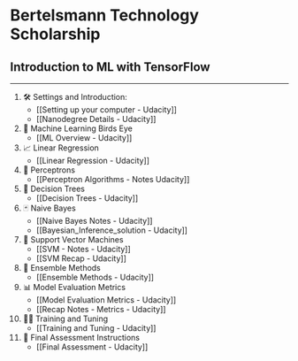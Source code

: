# Bertelsmann Technology Scholarship

## Introduction to ML with TensorFlow

***

1. 🛠 Settings and Introduction:
	- [[Setting up your computer - Udacity]]
	- [[Nanodegree Details - Udacity]]
2. 🤖 Machine Learning Birds Eye
	- [[ML Overview - Udacity]]
3. 📈 Linear Regression
	- [[Linear Regression - Udacity]]
4. 🧠 Perceptrons
	- [[Perceptron Algorithms - Notes Udacity]]
5. 🌳 Decision Trees
	- [[Decision Trees - Udacity]]
6. 🃏 Naive Bayes 
	- [[Naive Bayes Notes - Udacity]]
	- [[Bayesian_Inference_solution - Udacity]]
7. 📍 Support Vector Machines
	- [[SVM - Notes - Udacity]]
	- [[SVM Recap - Udacity]]
8. 🧩 Ensemble Methods
	- [[Ensemble Methods - Udacity]]
9. 📊 Model Evaluation Metrics
	- [[Model Evaluation Metrics - Udacity]]
	- [[Recap Notes - Metrics - Udacity]]
10. 🏋️‍♂️ Training and Tuning
	- [[Training and Tuning - Udacity]]
10. 📆 Final Assessment Instructions
	- [[Final Assessment - Udacity]]